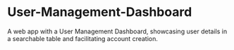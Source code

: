 # User-Management-Dashboard
 A web app with a User Management Dashboard, showcasing user details in a searchable table and facilitating account creation.
